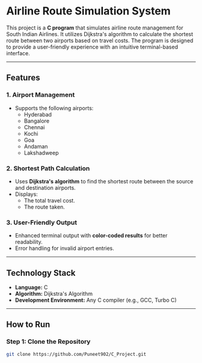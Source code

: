 # Airline Route Simulation System

This project is a **C program** that simulates airline route management for South Indian Airlines. It utilizes Dijkstra's algorithm to calculate the shortest route between two airports based on travel costs. The program is designed to provide a user-friendly experience with an intuitive terminal-based interface.

---

## Features

### 1. **Airport Management**
- Supports the following airports:
  - Hyderabad
  - Bangalore
  - Chennai
  - Kochi
  - Goa
  - Andaman
  - Lakshadweep

### 2. **Shortest Path Calculation**
- Uses **Dijkstra's algorithm** to find the shortest route between the source and destination airports.
- Displays:
  - The total travel cost.
  - The route taken.

### 3. **User-Friendly Output**
- Enhanced terminal output with **color-coded results** for better readability.
- Error handling for invalid airport entries.

---

## Technology Stack
- **Language:** C
- **Algorithm:** Dijkstra's Algorithm
- **Development Environment:** Any C compiler (e.g., GCC, Turbo C)

---

## How to Run

### Step 1: Clone the Repository
```bash
git clone https://github.com/Puneet902/C_Project.git

